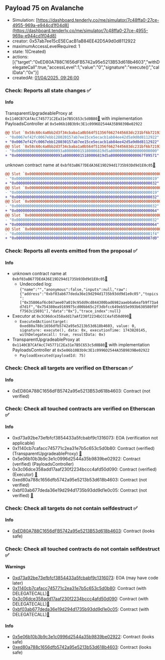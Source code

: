 ## Payload 75 on Avalanche

- Simulation: [https://dashboard.tenderly.co/me/simulator/7c48ffa0-27ce-4955-969a-e944cd1f04d8](https://dashboard.tenderly.co/me/simulator/7c48ffa0-27ce-4955-969a-e944cd1f04d8)
- creator: 0x57ab7ee15cE5ECacB1aB84EE42D5A9d0d8112922
- maximumAccessLevelRequired: 1
- state: 1(Created)
- actions: [{"target":"0xED80A788C1656dFB5742a95e5213B53d618b4603","withDelegateCall":true,"accessLevel":1,"value":"0","signature":"execute()","callData":"0x"}]
- createdAt: [01/04/2025, 09:26:00](https://snowtrace.io/tx/0x6d8feac3939123d08bc1294c88d9fdbd79c06fd4941b4e057c6d4143aa0e4d60)

### Check: Reports all state changes :white_check_mark:

#### Info


TransparentUpgradeableProxy at `0x1140CB7CAfAcC745771C2Ea31e7B5C653c5d0B80`[:ghost:](https://github.com/bgd-labs/aave-address-book "GovernanceV3Avalanche.PAYLOADS_CONTROLLER") with implementation PayloadsController at `0x5e06b10B3b9c3E1c0996D2544A35B9839Be02922`
```diff
@@ Slot `0x58c60c4a0bb2d3f34cbaba1a0b564f51356f6627445683dc231bf6b72193af3c` @@
- "0x0067ef42fc0067ebb128020157ab7ee15ce5ecacb1ab84ee42d5a9d0d8112922"
+ "0x0067ef42fc0067ebb128030157ab7ee15ce5ecacb1ab84ee42d5a9d0d8112922"
@@ Slot `0x58c60c4a0bb2d3f34cbaba1a0b564f51356f6627445683dc231bf6b72193af3d` @@
- "0x000000000000000000093a800000015180006819d5a800000000000000000000"
+ "0x000000000000000000093a800000015180006819d5a800000000000067f09571"
```

unknown contract name at `0xbf03aB677DEdA36E19D294d1735b93Dd9d1E0c05`[:ghost:](https://github.com/bgd-labs/aave-address-book "AaveV3Avalanche.RISK_STEWARD")
```diff
@@ Slot `0x0000000000000000000000000000000000000000000000000000000000000002` @@
- "0x0000000000000000000000000000000000000000000000000000000000000019"
+ "0x0000000000000000000000000000000000000000000000000000000000000032"
@@ Slot `0x0000000000000000000000000000000000000000000000000000000000000004` @@
- "0x0000000000000000000000000000000000000000000000000000000000000019"
+ "0x0000000000000000000000000000000000000000000000000000000000000032"
@@ Slot `0x000000000000000000000000000000000000000000000000000000000000000e` @@
- "0x0000000000000000000000000000000000000000000000000000000000000032"
+ "0x0000000000000000000000000000000000000000000000000000000000000064"
@@ Slot `0x0000000000000000000000000000000000000000000000000000000000000010` @@
- "0x0000000000000000000000000000000000000000000000000000000000000032"
+ "0x0000000000000000000000000000000000000000000000000000000000000064"
@@ Slot `0x0000000000000000000000000000000000000000000000000000000000000012` @@
- "0x00000000000000000000000000000000000000000000000000000000000001f4"
+ "0x00000000000000000000000000000000000000000000000000000000000007d0"
```


### Check: Reports all events emitted from the proposal :white_check_mark:

#### Info

- unknown contract name at `0xbf03aB677DEdA36E19D294d1735b93Dd9d1E0c05`[:ghost:](https://github.com/bgd-labs/aave-address-book "AaveV3Avalanche.RISK_STEWARD")
  - Undecoded log: `{"name":"","anonymous":false,"inputs":null,"raw":{"address":"0xbf03ab677deda36e19d294d1735b93dd9d1e0c05","topics":["0x35806af6c047aee07a019c95dd9cd844300bad6982aaeb6a6eafb9f73a4d7d1f","0x754380ea9169975cd00bb65c2f3dbfcc649eb55e993b630580f0ff7563c15691"],"data":"0x"},"trace_index":null}`
- Executor at `0x3C06dce358add17aAf230f2234bCCC4afd50d090`[:ghost:](https://github.com/bgd-labs/aave-address-book "AaveV2Avalanche.POOL_ADMIN, AaveV3Avalanche.ACL_ADMIN, GovernanceV3Avalanche.EXECUTOR_LVL_1")
  - `ExecutedAction(target: 0xed80a788c1656dfb5742a95e5213b53d618b4603, value: 0, signature: execute(), data: 0x, executionTime: 1743820145, withDelegatecall: true, resultData: 0x)`
- TransparentUpgradeableProxy at `0x1140CB7CAfAcC745771C2Ea31e7B5C653c5d0B80`[:ghost:](https://github.com/bgd-labs/aave-address-book "GovernanceV3Avalanche.PAYLOADS_CONTROLLER") with implementation PayloadsController at `0x5e06b10B3b9c3E1c0996D2544A35B9839Be02922`
  - `PayloadExecuted(payloadId: 75)`

### Check: Check all targets are verified on Etherscan :white_check_mark:

#### Info

- 0xED80A788C1656dFB5742a95e5213B53d618b4603: Contract (not verified) 

### Check: Check all touched contracts are verified on Etherscan :white_check_mark:

#### Info

- 0xd73a92be73efbfcf3854433a5fcbabf9c1316073: EOA (verification not applicable)
- 0x1140cb7cafacc745771c2ea31e7b5c653c5d0b80: Contract (verified) (TransparentUpgradeableProxy) [:ghost:](https://github.com/bgd-labs/aave-address-book "GovernanceV3Avalanche.PAYLOADS_CONTROLLER")
- 0x5e06b10b3b9c3e1c0996d2544a35b9839be02922: Contract (verified) (PayloadsController) 
- 0x3c06dce358add17aaf230f2234bccc4afd50d090: Contract (verified) (Executor) [:ghost:](https://github.com/bgd-labs/aave-address-book "AaveV2Avalanche.POOL_ADMIN, AaveV3Avalanche.ACL_ADMIN, GovernanceV3Avalanche.EXECUTOR_LVL_1")
- 0xed80a788c1656dfb5742a95e5213b53d618b4603: Contract (not verified) 
- 0xbf03ab677deda36e19d294d1735b93dd9d1e0c05: Contract (not verified) [:ghost:](https://github.com/bgd-labs/aave-address-book "AaveV3Avalanche.RISK_STEWARD")

### Check: Check all targets do not contain selfdestruct :white_check_mark:

#### Info

- [0xED80A788C1656dFB5742a95e5213B53d618b4603](https://snowtrace.io/address/0xED80A788C1656dFB5742a95e5213B53d618b4603): Contract (looks safe)

### Check: Check all touched contracts do not contain selfdestruct :white_check_mark:

#### Warnings

- [0xd73a92be73efbfcf3854433a5fcbabf9c1316073](https://snowtrace.io/address/0xd73a92be73efbfcf3854433a5fcbabf9c1316073): EOA (may have code later)
- [0x1140cb7cafacc745771c2ea31e7b5c653c5d0b80](https://snowtrace.io/address/0x1140cb7cafacc745771c2ea31e7b5c653c5d0b80): Contract (with DELEGATECALL)[:ghost:](https://github.com/bgd-labs/aave-address-book "GovernanceV3Avalanche.PAYLOADS_CONTROLLER")
- [0x3c06dce358add17aaf230f2234bccc4afd50d090](https://snowtrace.io/address/0x3c06dce358add17aaf230f2234bccc4afd50d090): Contract (with DELEGATECALL)[:ghost:](https://github.com/bgd-labs/aave-address-book "AaveV2Avalanche.POOL_ADMIN, AaveV3Avalanche.ACL_ADMIN, GovernanceV3Avalanche.EXECUTOR_LVL_1")
- [0xbf03ab677deda36e19d294d1735b93dd9d1e0c05](https://snowtrace.io/address/0xbf03ab677deda36e19d294d1735b93dd9d1e0c05): Contract (with DELEGATECALL)[:ghost:](https://github.com/bgd-labs/aave-address-book "AaveV3Avalanche.RISK_STEWARD")

#### Info

- [0x5e06b10b3b9c3e1c0996d2544a35b9839be02922](https://snowtrace.io/address/0x5e06b10b3b9c3e1c0996d2544a35b9839be02922): Contract (looks safe)
- [0xed80a788c1656dfb5742a95e5213b53d618b4603](https://snowtrace.io/address/0xed80a788c1656dfb5742a95e5213b53d618b4603): Contract (looks safe)

